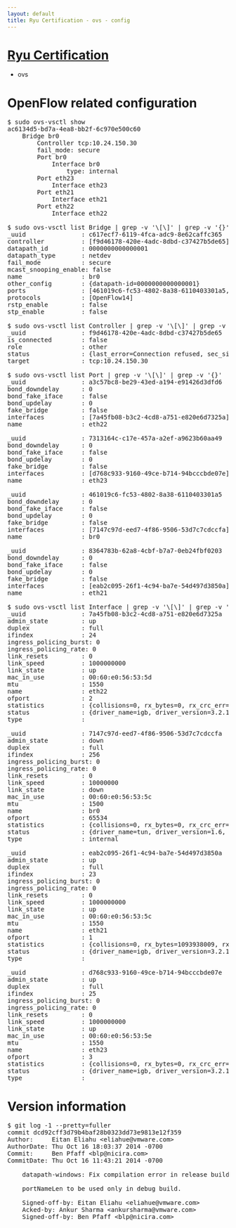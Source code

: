 ```yaml
---
layout: default
title: Ryu Certification - ovs - config
---
```

# [Ryu Certification](http://osrg.github.io/ryu/certification.html)
* ovs 

# OpenFlow related configuration
<pre>
$ sudo ovs-vsctl show
ac6134d5-bd7a-4ea8-bb2f-6c970e500c60
    Bridge br0
        Controller tcp:10.24.150.30
        fail_mode: secure
        Port br0
            Interface br0
                type: internal
        Port eth23
            Interface eth23
        Port eth21
            Interface eth21
        Port eth22
            Interface eth22

$ sudo ovs-vsctl list Bridge | grep -v '\[\]' | grep -v '{}'
_uuid               : c617ecf7-6119-4fca-adc9-8e62caffc365
controller          : [f9d46178-420e-4adc-8dbd-c37427b5de65]
datapath_id         : 0000000000000001
datapath_type       : netdev
fail_mode           : secure
mcast_snooping_enable: false
name                : br0
other_config        : {datapath-id=0000000000000001}
ports               : [461019c6-fc53-4802-8a38-6110403301a5, 7313164c-c17e-457a-a2ef-a9623b60aa49, 8364783b-62a8-4cbf-b7a7-0eb24fbf0203, a3c57bc8-be29-43ed-a194-e91426d3dfd6]
protocols           : [OpenFlow14]
rstp_enable         : false
stp_enable          : false

$ sudo ovs-vsctl list Controller | grep -v '\[\]' | grep -v '{}'
_uuid               : f9d46178-420e-4adc-8dbd-c37427b5de65
is_connected        : false
role                : other
status              : {last_error=Connection refused, sec_since_connect=682, sec_since_disconnect=4, state=BACKOFF}
target              : tcp:10.24.150.30

$ sudo ovs-vsctl list Port | grep -v '\[\]' | grep -v '{}'
_uuid               : a3c57bc8-be29-43ed-a194-e91426d3dfd6
bond_downdelay      : 0
bond_fake_iface     : false
bond_updelay        : 0
fake_bridge         : false
interfaces          : [7a45fb08-b3c2-4cd8-a751-e820e6d7325a]
name                : eth22

_uuid               : 7313164c-c17e-457a-a2ef-a9623b60aa49
bond_downdelay      : 0
bond_fake_iface     : false
bond_updelay        : 0
fake_bridge         : false
interfaces          : [d768c933-9160-49ce-b714-94bcccbde07e]
name                : eth23

_uuid               : 461019c6-fc53-4802-8a38-6110403301a5
bond_downdelay      : 0
bond_fake_iface     : false
bond_updelay        : 0
fake_bridge         : false
interfaces          : [7147c97d-eed7-4f86-9506-53d7c7cdccfa]
name                : br0

_uuid               : 8364783b-62a8-4cbf-b7a7-0eb24fbf0203
bond_downdelay      : 0
bond_fake_iface     : false
bond_updelay        : 0
fake_bridge         : false
interfaces          : [eab2c095-26f1-4c94-ba7e-54d497d3850a]
name                : eth21

$ sudo ovs-vsctl list Interface | grep -v '\[\]' | grep -v '{}'
_uuid               : 7a45fb08-b3c2-4cd8-a751-e820e6d7325a
admin_state         : up
duplex              : full
ifindex             : 24
ingress_policing_burst: 0
ingress_policing_rate: 0
link_resets         : 0
link_speed          : 1000000000
link_state          : up
mac_in_use          : 00:60:e0:56:53:5d
mtu                 : 1550
name                : eth22
ofport              : 2
statistics          : {collisions=0, rx_bytes=0, rx_crc_err=0, rx_dropped=0, rx_errors=0, rx_frame_err=0, rx_over_err=0, rx_packets=0, tx_bytes=1930002630, tx_dropped=0, tx_errors=0, tx_packets=104405403}
status              : {driver_name=igb, driver_version=3.2.10-k, firmware_version=2.10-9}
type                : 

_uuid               : 7147c97d-eed7-4f86-9506-53d7c7cdccfa
admin_state         : down
duplex              : full
ifindex             : 256
ingress_policing_burst: 0
ingress_policing_rate: 0
link_resets         : 0
link_speed          : 10000000
link_state          : down
mac_in_use          : 00:60:e0:56:53:5c
mtu                 : 1500
name                : br0
ofport              : 65534
statistics          : {collisions=0, rx_bytes=0, rx_crc_err=0, rx_dropped=0, rx_errors=0, rx_frame_err=0, rx_over_err=0, rx_packets=0, tx_bytes=0, tx_dropped=0, tx_errors=0, tx_packets=0}
status              : {driver_name=tun, driver_version=1.6, firmware_version=N/A}
type                : internal

_uuid               : eab2c095-26f1-4c94-ba7e-54d497d3850a
admin_state         : up
duplex              : full
ifindex             : 23
ingress_policing_burst: 0
ingress_policing_rate: 0
link_resets         : 0
link_speed          : 1000000000
link_state          : up
mac_in_use          : 00:60:e0:56:53:5c
mtu                 : 1550
name                : eth21
ofport              : 1
statistics          : {collisions=0, rx_bytes=1093938009, rx_crc_err=0, rx_dropped=0, rx_errors=0, rx_frame_err=0, rx_over_err=0, rx_packets=169752601, tx_bytes=0, tx_dropped=0, tx_errors=0, tx_packets=0}
status              : {driver_name=igb, driver_version=3.2.10-k, firmware_version=2.10-9}
type                : 

_uuid               : d768c933-9160-49ce-b714-94bcccbde07e
admin_state         : up
duplex              : full
ifindex             : 25
ingress_policing_burst: 0
ingress_policing_rate: 0
link_resets         : 0
link_speed          : 1000000000
link_state          : up
mac_in_use          : 00:60:e0:56:53:5e
mtu                 : 1550
name                : eth23
ofport              : 3
statistics          : {collisions=0, rx_bytes=0, rx_crc_err=0, rx_dropped=0, rx_errors=0, rx_frame_err=0, rx_over_err=0, rx_packets=0, tx_bytes=2711384908, tx_dropped=0, tx_errors=0, tx_packets=7534213}
status              : {driver_name=igb, driver_version=3.2.10-k, firmware_version=2.10-9}
type                : 
</pre>

# Version information
<pre>
$ git log -1 --pretty=fuller
commit dcd92cff3d79b4baf28b0323dd73e9813e12f359
Author:     Eitan Eliahu &lt;eliahue@vmware.com&gt;
AuthorDate: Thu Oct 16 18:03:37 2014 -0700
Commit:     Ben Pfaff &lt;blp@nicira.com&gt;
CommitDate: Thu Oct 16 11:43:21 2014 -0700

    datapath-windows: Fix compilation error in release build.
    
    portNameLen to be used only in debug build.
    
    Signed-off-by: Eitan Eliahu &lt;eliahue@vmware.com&gt;
    Acked-by: Ankur Sharma &lt;ankursharma@vmware.com&gt;
    Signed-off-by: Ben Pfaff &lt;blp@nicira.com&gt;
</pre>
